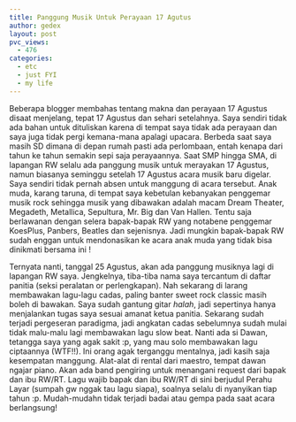 ```yaml
---
title: Panggung Musik Untuk Perayaan 17 Agutus
author: gedex
layout: post
pvc_views:
  - 476
categories:
  - etc
  - just FYI
  - my life
---
```



Beberapa blogger membahas tentang makna dan perayaan 17 Agustus disaat menjelang, tepat 17 Agustus dan sehari setelahnya. Saya sendiri tidak ada bahan untuk dituliskan karena di tempat saya tidak ada perayaan dan saya juga tidak pergi kemana-mana apalagi upacara. Berbeda saat saya masih SD dimana di depan rumah pasti ada perlombaan, entah kenapa dari tahun ke tahun semakin sepi saja perayaannya. Saat SMP hingga SMA, di lapangan RW selalu ada panggung musik untuk merayakan 17 Agustus, namun biasanya seminggu setelah 17 Agustus acara musik baru digelar. Saya sendiri tidak pernah absen untuk manggung di acara tersebut. Anak muda, karang taruna, di tempat saya kebetulan kebanyakan penggemar musik rock sehingga musik yang dibawakan adalah macam Dream Theater, Megadeth, Metallica, Sepultura, Mr. Big dan Van Hallen. Tentu saja berlawanan dengan selera bapak-bapak RW yang notabene penggemar KoesPlus, Panbers, Beatles dan sejenisnya. Jadi mungkin bapak-bapak RW sudah enggan untuk mendonasikan ke acara anak muda yang tidak bisa dinikmati bersama ini !

Ternyata nanti, tanggal 25 Agustus, akan ada panggung musiknya lagi di lapangan RW saya. Jengkelnya, tiba-tiba nama saya tercantum di daftar panitia (seksi peralatan or perlengkapan). Nah sekarang di larang membawakan lagu-lagu cadas, paling banter sweet rock classic masih boleh di bawakan. Saya sudah gantung gitar *halah*, jadi sepertinya hanya menjalankan tugas saya sesuai amanat ketua panitia. Sekarang sudah terjadi pergeseran paradigma, jadi angkatan cadas sebelumnya sudah mulai tidak malu-malu lagi membawakan lagu slow beat. Nanti ada si Dawan, tetangga saya yang agak sakit :p, yang mau solo membawakan lagu ciptaannya (WTF!!). Ini orang agak terganggu mentalnya, jadi kasih saja kesempatan manggung. Alat-alat di rental dari maestro, tempat dawan ngajar piano. Akan ada band pengiring untuk menangani request dari bapak dan ibu RW/RT. Lagu wajib bapak dan ibu RW/RT di sini berjudul Perahu Layar (sumpah gw nggak tau lagu siapa), soalnya selalu di nyanyikan tiap tahun :p. Mudah-mudahn tidak terjadi badai atau gempa pada saat acara berlangsung!
